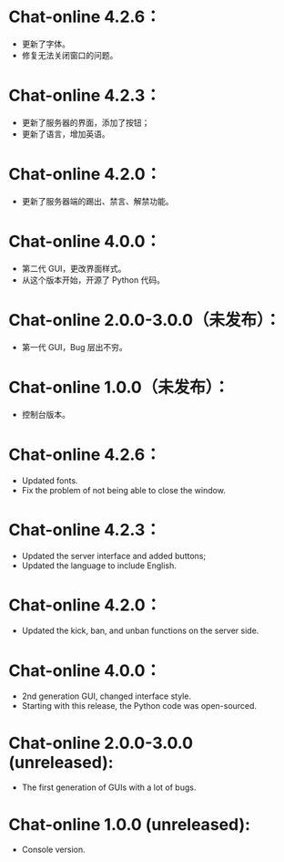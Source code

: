 # Chat-online 4.2.6：
- 更新了字体。
- 修复无法关闭窗口的问题。
# Chat-online 4.2.3：
- 更新了服务器的界面，添加了按钮；
- 更新了语言，增加英语。
# Chat-online 4.2.0：
- 更新了服务器端的踢出、禁言、解禁功能。
# Chat-online 4.0.0：
- 第二代 GUI，更改界面样式。
- 从这个版本开始，开源了 Python 代码。
# Chat-online 2.0.0-3.0.0（未发布）：
- 第一代 GUI，Bug 层出不穷。
# Chat-online 1.0.0（未发布）：
- 控制台版本。

# Chat-online 4.2.6：
- Updated fonts.
- Fix the problem of not being able to close the window.
# Chat-online 4.2.3：
- Updated the server interface and added buttons;
- Updated the language to include English.
# Chat-online 4.2.0：
- Updated the kick, ban, and unban functions on the server side.
# Chat-online 4.0.0：
- 2nd generation GUI, changed interface style.
- Starting with this release, the Python code was open-sourced.
# Chat-online 2.0.0-3.0.0 (unreleased):
- The first generation of GUIs with a lot of bugs.
# Chat-online 1.0.0 (unreleased):
- Console version.
